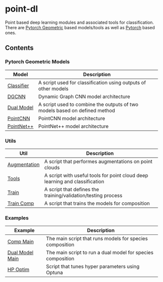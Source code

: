 # point-dl
Point based deep learning modules and associated tools for classification. There are [Pytorch Geometric](https://github.com/Brent-Murray/point-dl/tree/main/PyG) based models/tools as well as [Pytorch](https://github.com/Brent-Murray/point-dl/tree/main/Pytorch) based ones.

Contents
----
### Pytorch Geometric Models
| Model | Description |
| ----- | ----------- |
| [Classifier](https://github.com/Brent-Murray/point-dl/blob/main/PyG/models/classifier.py) | A script used for classification using outputs of other models |
| [DGCNN](https://github.com/Brent-Murray/point-dl/blob/main/PyG/models/dgcnn.py) | Dynamic Graph CNN model architecture | 
| [Dual Model](https://github.com/Brent-Murray/point-dl/blob/main/PyG/models/dual_model.py) | A script used to combine the outputs of two models based on defined method |
| [PointCNN](https://github.com/Brent-Murray/point-dl/blob/main/PyG/models/pointcnn.py) | PointCNN model architecture |
| [PointNet++](https://github.com/Brent-Murray/point-dl/blob/main/PyG/models/pointnet2.py) | PointNet++ model architecture |

### Utils
| Util | Description |
| ---- | ----------- |
| [Augmentation](https://github.com/Brent-Murray/point-dl/blob/main/PyG/utils/augmentation.py) | A script that performes augmentations on point clouds |
| [Tools](https://github.com/Brent-Murray/point-dl/blob/main/PyG/utils/tools.py) | A script with useful tools for point cloud deep learning and classification |
| [Train](https://github.com/Brent-Murray/point-dl/blob/main/PyG/utils/train.py) | A script that defines the training/validation/testing process |
| [Train Comp](https://github.com/Brent-Murray/point-dl/blob/main/PyG/utils/train_comp.py) | A script that trains the models for composition |

### Examples
| Example | Description |
| ------- | ----------- |
| [Comp Main](https://github.com/Brent-Murray/point-dl/blob/main/PyG/comp_main.py) | The main script that runs models for species composition |
| [Dual Model Main](https://github.com/Brent-Murray/point-dl/blob/main/PyG/dual_model_main.py) | The main script to run a dual model for species composition |
| [HP Optim](https://github.com/Brent-Murray/point-dl/blob/main/PyG/hp_optim.py) | Script that tunes hyper parameters using Optuna |
